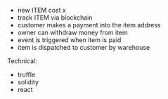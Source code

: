 - new ITEM cost x
- track ITEM via blockchain
- customer makes a payment into the item address
- owner can withdraw money from item
- event is triggered when item is paid
- item is dispatched to customer by warehouse

Technical:
- truffle
- solidity
- react